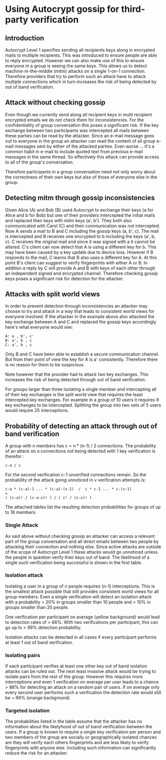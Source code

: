 Using Autocrypt gossip for third-party verification
=============================================


Introduction
------------

Autocrypt Level 1 specifies sending all recipients keys along in
encrypted mails to multiple recipients. This was introduced to ensure
people are able to reply encrypted. However we can also make use of this
to ensure everyone in a group is seeing the same keys. This allows us to detect
machine-in-the-middle (mitm) attacks on a single 1-on-1 connection.
Therefore providers that try to perform such an attack have to attack
multiple connections which in turn increases the risk of being detected
by out of band verification.

Attack without checking gossip
------------------------------

Even though we currently send along all recipient keys in multi recipient encrypted emails we do not check them for inconsistencies. For the confidentiality of group conversation this poses a significant risk. If the key exchange between two participants was intercepted all mails between these parties can be read by the attacker. Since an e-mail message goes out to everyone in the group an attacker can read the content of all group e-mail messages sent by either of the attacked parties. Even worse ... it's a common habit in e-mail to include quoted text from previous e-mail messages in the same thread. So effectively this attack can provide access to all of the group's conversation.

Therefore participants in a group conversation need not only worry about the correctness of their own keys but also of those of everyone else in the group.

Detecting mitm through gossip inconsistencies
---------------------------------------------

Given Alice (A) and Bob (B) used Autocrypt to exchange their keys (a for Alice and b for Bob) but one of their providers intercepted the initial mails and replaced their keys with mitm keys (a', b'). They both also communicated with Carol (C) and their communication was not intercepted.
Now A sends a mail to B and C including the gossip keys (a, b', c). The mail is intercepted and B receives one encrypted to b including the keys (a', b, c). C receives the original mail and since it was signed with a it cannot be altered. C's client can now detect that A is using a different key for b. This may have been caused by a key update due to device loss. However if B responds to the mail, C learns that B also uses a different key for A. At this point B's client can suggest to verify fingerprints with either A or B. In addition a reply by C will provide A and B with keys of each other through an independent signed and encrypted channel.
Therefore checking gossip keys poses a significant risk for detection for the attacker. 

Attacks with split world views
------------------------------

In order to prevent detection through inconsistencies an attacker may choose to try and attack in a way that leads to consistent world views for everyone involved. If the attacker in the example above also attacked the key exchange between A and C and replaced the gossip keys accordingly here's what everyone would see:
```
A: a , b', c'
B: a', b , c
C: a', b , c
```
Only B and C have been able to establish a secure communication channel. But from their point of view the key for A is a' consistently. Therefore there is no reason for them to be suspicious.

Note however that the provider had to attack two key exchanges. This increases the risk of being detected through out of band verification.

For groups larger than three isolating a single member and intercepting all of their key exchanges is the split world view that requires the least intercepted key exchanges. For example in a group of 10 users it requires 9 key exchanges to be intercepted. Splitting the group into two sets of 5 users would require 25 interceptions.

Probability of detecting an attack through out of band verification
-------------------------------------------------------------------

A group with n members has c = n * (n-1) / 2 connections. The probability of an attack on a connections not being detected with 1 key verification is therefor :
```
c-a / c
```

For the second verification c-1 unverified connections remain. So the probability of the attack going unnoticed in v verification attempts is:
```
c-a * (c-a)-1 ... * (c-a)-(v-1)  /  c * c-1 ... * c-(v-1) 
=
( (c-a)! / (c-a-v)! ) / ( c! / (c-v)! )
```

The attached tables list the resulting detection probabilities for groups of up to 18 members.

### Single Attack

As said above without checking gossip an attacker can access a relevant part of the group conversation and all direct emails between two people by attacking their connection and nothing else.
Since active attacks are outside of the scope of Autocrypt Level 1 these attacks would go unnoticed unless the people in question verify their keys out of band. The likelihood of a single such verification being successful is shown in the first table.

### Isolation attack

Isolating a user in a group of n people requires (n-1) interceptions. This is the smallest attack possible that still provides consistent world views for all group members. Even a single verification will detect an isolation attack with a probability > 20% in groups smaller than 10 people and > 10% in groups smaller than 20 people.

One verification per participant on average (yellow background) would lead to detection rates of > 66%. With two verifications per participant, this can go up to > 99% detection probability.

Isolation attacks can be detected in all cases if every participant performs at least 1 out of band verification.

### Isolating pairs

If each participant verifies at least one other key out of band isolation attacks can be ruled out. The next least invasive attack would be trying to isolate pairs from the rest of the group. However this requires more interceptions and even 1 verification on average per user leads to a chance > 88% for detecting an attack on a random pair of users. If on average only every second user performs such a verification the detection rate would still be ~ 66% (orange background)

### Targeted isolation

The probabilities listed in the table assume that the attacker has no information about the likelyhood of out of band verification between the users. If a group is known to require a single key verification per person and two members of the group are socially or geographically isolated chances are they will verify each others fingerprints and are less likely to verify fingerprints with anyone else. Including such information can significantly reduce the risk for an attacker. 
